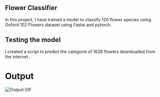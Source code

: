 ## Flower Classifier

In this project, I have trained a model to classify 120 flower species using Oxford 102 Flowers dataset using Fastai and pytorch.


## Testing the model

I created a script to predict the categorie of 1626 flowers downloaded from the internet .
# Output
![Output GIF](https://github.com/Miske1996/Flowers_Classifier/blob/master/read.gif)
